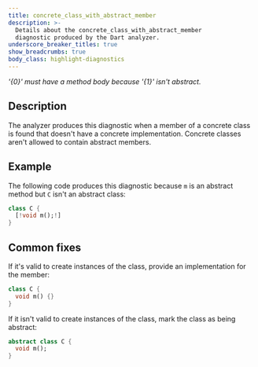 ```yaml
---
title: concrete_class_with_abstract_member
description: >-
  Details about the concrete_class_with_abstract_member
  diagnostic produced by the Dart analyzer.
underscore_breaker_titles: true
show_breadcrumbs: true
body_class: highlight-diagnostics
---
```


_'{0}' must have a method body because '{1}' isn't abstract._

## Description

The analyzer produces this diagnostic when a member of a concrete class is
found that doesn't have a concrete implementation. Concrete classes aren't
allowed to contain abstract members.

## Example

The following code produces this diagnostic because `m` is an abstract
method but `C` isn't an abstract class:

```dart
class C {
  [!void m();!]
}
```

## Common fixes

If it's valid to create instances of the class, provide an implementation
for the member:

```dart
class C {
  void m() {}
}
```

If it isn't valid to create instances of the class, mark the class as being
abstract:

```dart
abstract class C {
  void m();
}
```
